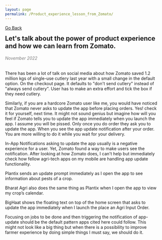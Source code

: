 ```yaml
---
layout: page
permalink: /Product_experience_lesson_from_Zomato/
---
```

[Go Back](/blog/)
<h2 style="margin: 0;"> Let's talk about the power of product experience and how we can learn from Zomato.</h2>
<h6 style="color: #7D7D7D;" >November 2022</h6>
There has been a lot of talk on social media about how Zomato saved 1.2 million kgs of single-use cutlery last year with a small change in the default option. On the checkout page. It defaults to "don't send cutlery" instead of "always send cutlery". User has to make an extra effort and tick the box if they need cutlery.

Similarly, if you are a hardcore Zomato user like me, you would have noticed that Zomato never asks to update the app before placing orders. Yes! check it for yourself, next time. It might not sound genius but imagine how will you feel if Zomato tells you to update the app immediately when you launch the app. I assume you will be pissed. Only once you do order they ask you to update the app. When you see the app update notification after your order. You are more willing to do it while you wait for your delivery.

In-App Notifications asking to update the app usually is a negative experience for a user. Yet, Zomato found a way to make users see the notification. After looking at how Zomato does, I can't help but immediately check how fellow agri-tech apps on my mobile are handling app update functionality.

Plantix sends an update prompt immediately as I open the app to see information about pests of a crop.

Bharat Agri also does the same thing as Plantix when I open the app to view my crop’s calendar.

BigHaat shows the floating text on top of the home screen that asks to update the app immediately when I launch the place an Agri Input Order.

Focusing on jobs to be done and then triggering the notification of app-update should be the default pattern apps cited here could follow. This might not look like a big thing but when there is a possibility to improve farmer experience by doing simple things I must say, we should do it.


